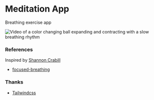 # Meditation App

Breathing exercise app

![Video of a color changing ball expanding and contracting with a slow breathing rhythm](img/meditation_app_demo.gif)

### References

Inspired by [Shannon Crabill](https://dev.to/scrabill/focused-breathing-a-css-animation-to-help-with-meditation-and-focused-breathing-exercises-dob)

* [focused-breathing](https://github.com/scrabill/focused-breathing)

### Thanks

* [Tailwindcss](https://tailwindcss.com/)
